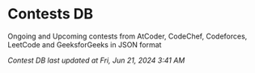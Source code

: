 # Contests DB

Ongoing and Upcoming contests from AtCoder, CodeChef, Codeforces, LeetCode and GeeksforGeeks in JSON format

*Contest DB last updated at Fri, Jun 21, 2024 3:41 AM*  
